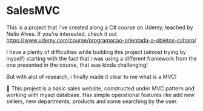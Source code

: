 # SalesMVC

This is a project that i've created along a C# course on Udemy, teached by Nelio Alves.
If you're interested, check it out https://www.udemy.com/course/programacao-orientada-a-objetos-csharp/

I have a plenty of difficulties while building this project (almost trying by myself)
starting with the fact that i was using a different framework from the one presented in the course, that was kinda challenging!

But with alot of research, i finally made it clear to me what is a MVC!


 This project is a basic sales website, constructed under MVC pattern and working with mysql database.
Has simple operational features like add new sellers, new departments, products and some searching by the user.
